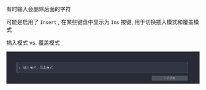 有时输入会删除后面的字符

可能是启用了 `Insert` , 在某些键盘中显示为 `Ins` 按键, 用于切换插入模式和覆盖模式

插入模式 vs. 覆盖模式

![插入模式 vs. 覆盖模式](./../../../image/%E8%BE%93%E5%85%A5%E6%97%B6%E4%BC%9A%E5%88%A0%E9%99%A4%E5%90%8E%E9%9D%A2%E7%9A%84%E5%AD%97%E7%AC%A6/%E6%8F%92%E5%85%A5%E6%A8%A1%E5%BC%8F%20vs.%20%E8%A6%86%E7%9B%96%E6%A8%A1%E5%BC%8F.gif)
